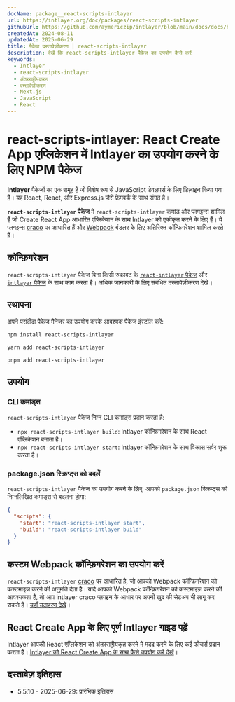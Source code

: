 ```yaml
---
docName: package__react-scripts-intlayer
url: https://intlayer.org/doc/packages/react-scripts-intlayer
githubUrl: https://github.com/aymericzip/intlayer/blob/main/docs/docs/hi/packages/react-scripts-intlayer/index.md
createdAt: 2024-08-11
updatedAt: 2025-06-29
title: पैकेज दस्तावेज़ीकरण | react-scripts-intlayer
description: देखें कि react-scripts-intlayer पैकेज का उपयोग कैसे करें
keywords:
  - Intlayer
  - react-scripts-intlayer
  - अंतरराष्ट्रीयकरण
  - दस्तावेज़ीकरण
  - Next.js
  - JavaScript
  - React
---
```


# react-scripts-intlayer: React Create App एप्लिकेशन में Intlayer का उपयोग करने के लिए NPM पैकेज

**Intlayer** पैकेजों का एक समूह है जो विशेष रूप से JavaScript डेवलपर्स के लिए डिज़ाइन किया गया है। यह React, React, और Express.js जैसे फ्रेमवर्क के साथ संगत है।

**`react-scripts-intlayer` पैकेज** में `react-scripts-intlayer` कमांड और प्लगइन्स शामिल हैं जो Create React App आधारित एप्लिकेशन के साथ Intlayer को एकीकृत करने के लिए हैं। ये प्लगइन्स [craco](https://craco.js.org/) पर आधारित हैं और [Webpack](https://webpack.js.org/) बंडलर के लिए अतिरिक्त कॉन्फ़िगरेशन शामिल करते हैं।

## कॉन्फ़िगरेशन

`react-scripts-intlayer` पैकेज बिना किसी रुकावट के [`react-intlayer` पैकेज](https://github.com/aymericzip/intlayer/blob/main/docs/docs/hi/packages/react-intlayer/index.md) और [`intlayer` पैकेज](https://github.com/aymericzip/intlayer/blob/main/docs/docs/hi/packages/intlayer/index.md) के साथ काम करता है। अधिक जानकारी के लिए संबंधित दस्तावेज़ीकरण देखें।

## स्थापना

अपने पसंदीदा पैकेज मैनेजर का उपयोग करके आवश्यक पैकेज इंस्टॉल करें:

```bash packageManager="npm"
npm install react-scripts-intlayer
```

```bash packageManager="yarn"
yarn add react-scripts-intlayer
```

```bash packageManager="pnpm"
pnpm add react-scripts-intlayer
```

## उपयोग

### CLI कमांड्स

`react-scripts-intlayer` पैकेज निम्न CLI कमांड्स प्रदान करता है:

- `npx react-scripts-intlayer build`: Intlayer कॉन्फ़िगरेशन के साथ React एप्लिकेशन बनाता है।
- `npx react-scripts-intlayer start`: Intlayer कॉन्फ़िगरेशन के साथ विकास सर्वर शुरू करता है।

### package.json स्क्रिप्ट्स को बदलें

`react-scripts-intlayer` पैकेज का उपयोग करने के लिए, आपको `package.json` स्क्रिप्ट्स को निम्नलिखित कमांड्स से बदलना होगा:

```json fileName="package.json"
{
  "scripts": {
    "start": "react-scripts-intlayer start",
    "build": "react-scripts-intlayer build"
  }
}
```

## कस्टम Webpack कॉन्फ़िगरेशन का उपयोग करें

`react-scripts-intlayer` [craco](https://craco.js.org/) पर आधारित है, जो आपको Webpack कॉन्फ़िगरेशन को कस्टमाइज़ करने की अनुमति देता है।
यदि आपको Webpack कॉन्फ़िगरेशन को कस्टमाइज़ करने की आवश्यकता है, तो आप intlayer craco प्लगइन के आधार पर अपनी खुद की सेटअप भी लागू कर सकते हैं। [यहाँ उदाहरण देखें](https://github.com/aymericzip/intlayer/blob/main/examples/react-app/craco.config.js)।

## React Create App के लिए पूर्ण Intlayer गाइड पढ़ें

Intlayer आपकी React एप्लिकेशन को अंतरराष्ट्रीयकृत करने में मदद करने के लिए कई फीचर्स प्रदान करता है।
[Intlayer को React Create App के साथ कैसे उपयोग करें देखें](https://github.com/aymericzip/intlayer/blob/main/docs/docs/hi/intlayer_with_create_react_app.md)।

## दस्तावेज़ इतिहास

- 5.5.10 - 2025-06-29: प्रारंभिक इतिहास
